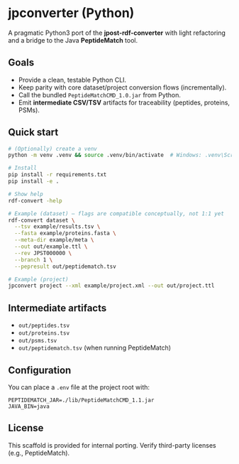 # jpconverter (Python)

A pragmatic Python3 port of the **jpost-rdf-converter** with light refactoring and a bridge to the Java **PeptideMatch** tool.

## Goals

- Provide a clean, testable Python CLI.
- Keep parity with core dataset/project conversion flows (incrementally).
- Call the bundled `PeptideMatchCMD_1.0.jar` from Python.
- Emit **intermediate CSV/TSV** artifacts for traceability (peptides, proteins, PSMs).

## Quick start

```bash
# (Optionally) create a venv
python -m venv .venv && source .venv/bin/activate  # Windows: .venv\Scripts\activate

# Install
pip install -r requirements.txt
pip install -e .

# Show help
rdf-convert -help

# Example (dataset) — flags are compatible conceptually, not 1:1 yet
rdf-convert dataset \
  --tsv example/results.tsv \
  --fasta example/proteins.fasta \
  --meta-dir example/meta \
  --out out/example.ttl \
  --rev JPST000000 \
  --branch 1 \
  --pepresult out/peptidematch.tsv

# Example (project)
jpconvert project --xml example/project.xml --out out/project.ttl
```

## Intermediate artifacts

- `out/peptides.tsv`
- `out/proteins.tsv`
- `out/psms.tsv`
- `out/peptidematch.tsv` (when running PeptideMatch)

## Configuration

You can place a `.env` file at the project root with:

```
PEPTIDEMATCH_JAR=./lib/PeptideMatchCMD_1.1.jar
JAVA_BIN=java
```

## License

This scaffold is provided for internal porting. Verify third-party licenses (e.g., PeptideMatch).

